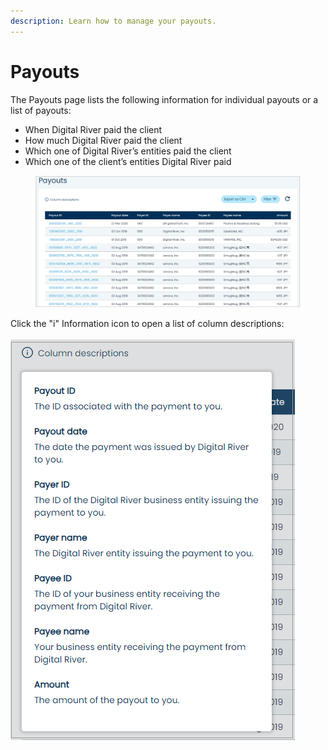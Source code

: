 ```yaml
---
description: Learn how to manage your payouts.
---
```


# Payouts

The Payouts page lists the following information for individual payouts or a list of payouts:

* When Digital River paid the client
* How much Digital River paid the client
* Which one of Digital River’s entities paid the client
* Which one of the client’s entities Digital River paid

<figure><img src="../../../../.gitbook/assets/1 Payout page details page.png" alt=""><figcaption></figcaption></figure>

Click the "i" Information icon to open a list of column descriptions:\
\
![](<../../../../.gitbook/assets/2 Payout column desc.png>)
